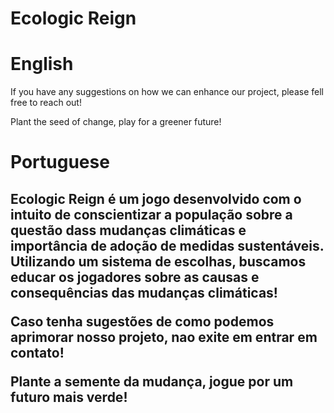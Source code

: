 # Ecologic Reign

<h1>English</h1>
<!-- **Ecologic Reign** is a game developed to increase awareness about climate change and the importance of adopting sustainable pratices. By using a choioe-based system, we aim to educate players about the causes and consequences of climate change!-->

If you have any suggestions on how we can enhance our project, please fell free to reach out!

Plant the seed of change, play for a greener future!</h2>

<h1>Portuguese</h1>
<h2>Ecologic Reign é um jogo desenvolvido com o intuito de conscientizar a população sobre a questão dass mudanças climáticas e importância de adoção de medidas sustentáveis. Utilizando um sistema de escolhas, buscamos educar os jogadores sobre as causas e consequências das mudanças climáticas!

Caso tenha sugestões de como podemos aprimorar nosso projeto, nao exite em entrar em contato!

Plante a semente da mudança, jogue por um futuro mais verde!</h2>
